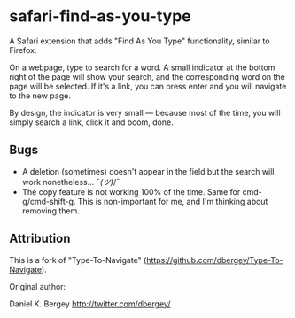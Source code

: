 # safari-find-as-you-type

A Safari extension that adds "Find As You Type" functionality, similar to Firefox.

On a webpage, type to search for a word. A small indicator at the bottom right of the page will show your search, and the corresponding word on the page will be selected. If it's a link, you can press enter and you will navigate to the new page.

By design, the indicator is very small — because most of the time, you will simply search a link, click it and boom, done.

## Bugs

- A deletion (sometimes) doesn't appear in the field but the search will work nonetheless… ¯_(ツ)_/¯
- The copy feature is not working 100% of the time. Same for cmd-g/cmd-shift-g. This is non-important for me, and I'm thinking about removing them.

## Attribution

This is a fork of "Type-To-Navigate" (https://github.com/dbergey/Type-To-Navigate).

Original author:

Daniel K. Bergey
http://twitter.com/dbergey/
